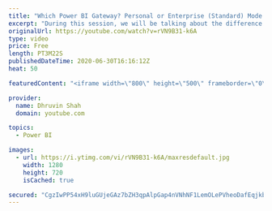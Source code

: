 ```yaml
---
title: "Which Power BI Gateway? Personal or Enterprise (Standard) Mode - Check the Difference"
excerpt: "During this session, we will be talking about the difference between Personal Mode Vs Standard Mode Data Gateway in Power BI. Power BI provides two types of Gateway. Personal Mode and Enterprise or Standard Mode. We always have a question in our mind, which one we need to use in which scenario. This"
originalUrl: https://youtube.com/watch?v=rVN9B31-k6A
type: video
price: Free
length: PT3M22S
publishedDateTime: 2020-06-30T16:16:12Z
heat: 50

featuredContent: "<iframe width=\"800\" height=\"500\" frameborder=\"0\" src=\"https://www.youtube.com/embed/rVN9B31-k6A\" allow=\"accelerometer; autoplay; encrypted-media; gyroscope; picture-in-picture\" allowfullscreen></iframe>"

provider:
  name: Dhruvin Shah
  domain: youtube.com

topics:
  - Power BI

images:
  - url: https://i.ytimg.com/vi/rVN9B31-k6A/maxresdefault.jpg
    width: 1280
    height: 720
    isCached: true

secured: "CgzIwPP54xH9luGUjeGAz7bZH3qpAlpGap4nVNhNF1LemOLePVheoDafEqjkbO1Bx/+VmYGZZSIPTcddOzN35EmpHRPFfDB5naK6B/pDG8Su0mGsnkhPuYqFjXfJySkgKFRcJR3xz3T/CRs5Ivj0s0rbWM+0TIfxzuvHO8PsPNlI+o/mannQGzilj0RayYcU4lWbwCZeKKz3bXfnBFTjQCuxanc179q4XtDOJQdVIEljVFwJXKyMypq9gseEUg2pbKFjgHKTxFaRQ4JoiYDMCQKC5rXEFSRt2N0QEhim2UFIYFMtdgdosMT3fHDjfPMlHkYDCJAG20uNiBH4vEEBxtgpD2p5wfKU11fGB9Vrs84YaWIzfNrYmhtz4Wco+QNqeEHNYOlEhDzfFy7kgzPvW9o7XPmGjq5CLjBu35Asw0M=;ML0l/7EcciN03MaDS/bpPw=="
---
```


